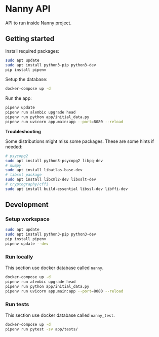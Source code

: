 # Nanny API

API to run inside Nanny project.


## Getting started
Install required packages:
```bash
sudo apt update
sudo apt install python3-pip python3-dev
pip install pipenv
```

Setup the database:
```bash
docker-compose up -d
```

Run the app:
```bash
pipenv update
pipenv run alembic upgrade head
pipenv run python app/initial_data.py
pipenv run uvicorn app.main:app --port=8080 --reload
```

**Troubleshooting**

Some distributions might miss some packages. These are some hints if needed:
```bash
# psycopg2
sudo apt install python3-psycopg2 libpq-dev
# numpy
sudo apt install libatlas-base-dev
# libxml package
sudo apt install libxml2-dev libxslt-dev
# cryptography/cffi
sudo apt install build-essential libssl-dev libffi-dev
```


## Development

### Setup workspace
```bash
sudo apt update
sudo apt install python3-pip python3-dev
pip install pipenv
pipenv update --dev
```

### Run locally
This section use docker database called `nanny`.
```bash
docker-compose up -d
pipenv run alembic upgrade head
pipenv run python app/initial_data.py
pipenv run uvicorn app.main:app --port=8080 --reload
```

### Run tests
This section use docker database called `nanny_test`.
```bash
docker-compose up -d
pipenv run pytest -sv app/tests/
```

